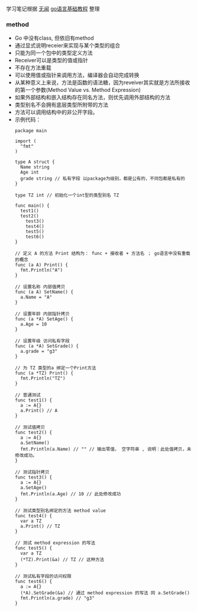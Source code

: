 学习笔记根据 [无闻](https://github.com/Unknwon) [go语言基础教程](https://github.com/Unknwon/go-fundamental-programming) 整理

### __method__

- Go 中没有class, 但依旧有method
- 通过显式说明receier来实现与某个类型的组合
- 只能为同一个包中的类型定义方法
- Receiver可以是类型的值或指针
- 不存在方法重载
- 可以使用值或指针来调用方法，编译器会自动完成转换
- 从某种意义上来说，方法是函数的语法糖，因为reveiver其实就是方法所接收的第一个参数(Method Value vs. Method Expression)
- 如果外部结构和嵌入结构存在同名方法，则优先调用外部结构的方法
- 类型别名不会拥有底层类型所附带的方法
- 方法可以调用结构中的非公开字段。
- 示例代码：
  ```golang
  package main

  import (
    "fmt"
  )

  type A struct {
    Name string
    Age int
    grade string // 私有字段 以package为级别，都是公有的，不同包都是私有的
  }

  type TZ int // 初始化一个int型的类型别名 TZ

  func main() {
    test1()
    test2()
      test3()
      test4()
      test5()
      test6()
  }

  // 定义 A 的方法 Print 结构为： func + 接收者 + 方法名 ； go语言中没有重载的概念
  func (a A) Print() {
    fmt.Println("A")
  }

  // 设置名称 内部值拷贝
  func (a A) SetName() {
    a.Name = "A"
  }

  // 设置年龄 内部指针拷贝
  func (a *A) SetAge() {
    a.Age = 10
  }

  // 设置年级 访问私有字段
  func (a *A) SetGrade() {
    a.grade = "g3"
  }

  // 为 TZ 类型的a 绑定一个Print方法
  func (a *TZ) Print() {
    fmt.Println("TZ")
  }

  // 普通测试
  func test1() {
    a := A{}
    a.Print() // A
  }

  // 测试值拷贝
  func test2() {
    a := A{}
    a.SetName()
    fmt.Println(a.Name) // "" // 输出零值， 空字符串 , 说明：此处值拷贝，未修改成功。
  }

  // 测试指针拷贝
  func test3() {
    a := A{}
    a.SetAge()
    fmt.Println(a.Age) // 10 // 此处修改成功
  }

  // 测试类型别名绑定的方法 method value
  func test4() {
    var a TZ
    a.Print() // TZ
  }

  // 测试 method expression 的写法
  func test5() {
    var a TZ
    (*TZ).Print(&a) // TZ // 这种方法
  }

  // 测试私有字段的访问权限
  func test6() {
    a := A{}
    (*A).SetGrade(&a) // 通过 method expression 的写法 同 a.SetGrade()
    fmt.Println(a.grade) // "g3"
  }

  ```